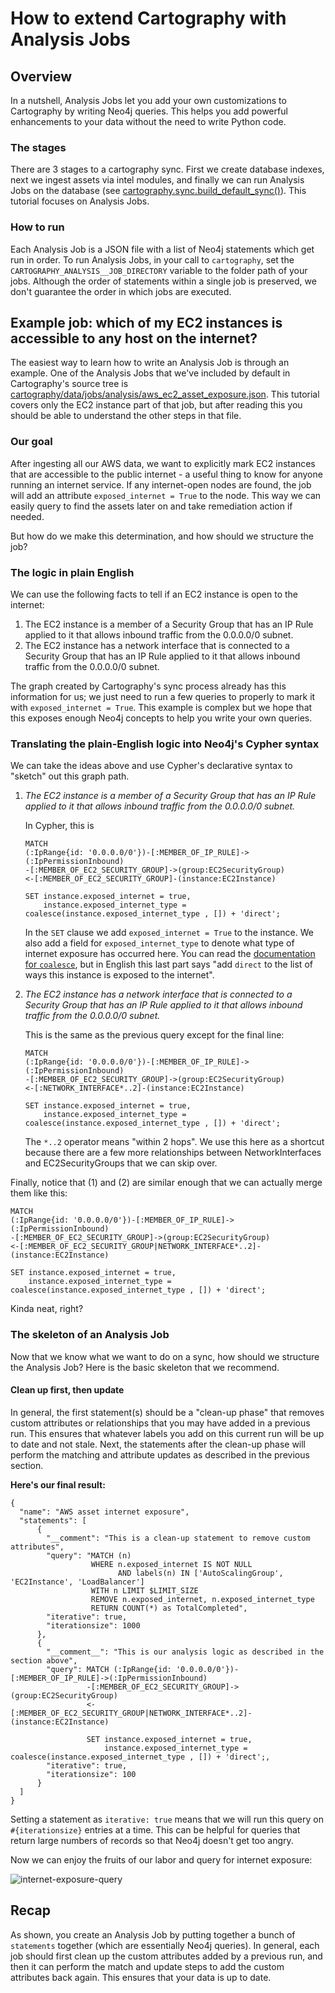 # How to extend Cartography with Analysis Jobs

## Overview
In a nutshell, Analysis Jobs let you add your own customizations to Cartography by writing Neo4j queries. This helps you add powerful enhancements to your data without the need to write Python code.

### The stages
There are 3 stages to a cartography sync. First we create database indexes, next we ingest assets via intel modules, and finally we can run Analysis Jobs on the database (see [cartography.sync.build\_default\_sync()](https://github.com/lyft/cartography/blob/master/cartography/sync.py)). This tutorial focuses on Analysis Jobs.

### How to run
Each Analysis Job is a JSON file with a list of Neo4j statements which get run in order. To run Analysis Jobs, in your call to `cartography`, set the `CARTOGRAPHY_ANALYSIS__JOB_DIRECTORY` variable to the folder path of your jobs. Although the order of statements within a single job is preserved, we don't guarantee the order in which jobs are executed.

## Example job: which of my EC2 instances is accessible to any host on the internet?
The easiest way to learn how to write an Analysis Job is through an example. One of the Analysis Jobs that we've included by default in Cartography's source tree is [cartography/data/jobs/analysis/aws_ec2_asset_exposure.json](https://github.com/lyft/cartography/blob/master/cartography/data/jobs/analysis/aws_ec2_asset_exposure.json). This tutorial covers only the EC2 instance part of that job, but after reading this you should be able to understand the other steps in that file.

### Our goal
After ingesting all our AWS data, we want to explicitly mark EC2 instances that are accessible to the public internet - a useful thing to know for anyone running an internet service. If any internet-open nodes are found, the job will add an attribute `exposed_internet = True` to the node. This way we can easily query to find the assets later on and take remediation action if needed.

But how do we make this determination, and how should we structure the job?

### The logic in plain English
We can use the following facts to tell if an EC2 instance is open to the internet:

1. The EC2 instance is a member of a Security Group that has an IP Rule applied to it that allows inbound traffic from the 0.0.0.0/0 subnet.
2. The EC2 instance has a network interface that is connected to a Security Group that has an IP Rule applied to it that allows inbound traffic from the 0.0.0.0/0 subnet.

The graph created by Cartography's sync process already has this information for us; we just need to run a few queries to properly to mark it with `exposed_internet = True`. This example is complex but we hope that this exposes enough Neo4j concepts to help you write your own queries.

### Translating the plain-English logic into Neo4j's Cypher syntax
We can take the ideas above and use Cypher's declarative syntax to "sketch" out this graph path.

1. _The EC2 instance is a member of a Security Group that has an IP Rule applied to it that allows inbound traffic from the 0.0.0.0/0 subnet._

    In Cypher, this is

    ```
    MATCH
    (:IpRange{id: '0.0.0.0/0'})-[:MEMBER_OF_IP_RULE]->(:IpPermissionInbound)
    -[:MEMBER_OF_EC2_SECURITY_GROUP]->(group:EC2SecurityGroup)
    <-[:MEMBER_OF_EC2_SECURITY_GROUP]-(instance:EC2Instance)

    SET instance.exposed_internet = true,
        instance.exposed_internet_type = coalesce(instance.exposed_internet_type , []) + 'direct';
    ```

    In the `SET` clause we add `exposed_internet = True` to the instance. We also add a field for `exposed_internet_type` to denote what type of internet exposure has occurred here. You can read the [documentation for `coalesce`](https://neo4j.com/docs/cypher-manual/current/functions/scalar/#functions-coalesce), but in English this last part says "add `direct` to the list of ways this instance is exposed to the internet".

2. _The EC2 instance has a network interface that is connected to a Security Group that has an IP Rule applied to it that allows inbound traffic from the 0.0.0.0/0 subnet._

    This is the same as the previous query except for the final line:

    ```
    MATCH
    (:IpRange{id: '0.0.0.0/0'})-[:MEMBER_OF_IP_RULE]->(:IpPermissionInbound)
    -[:MEMBER_OF_EC2_SECURITY_GROUP]->(group:EC2SecurityGroup)
    <-[:NETWORK_INTERFACE*..2]-(instance:EC2Instance)

    SET instance.exposed_internet = true,
        instance.exposed_internet_type = coalesce(instance.exposed_internet_type , []) + 'direct';
    ```

    The `*..2` operator means "within 2 hops". We use this here as a shortcut because there are a few more relationships between NetworkInterfaces and EC2SecurityGroups that we can skip over.

Finally, notice that (1) and (2) are similar enough that we can actually merge them like this:

```
MATCH
(:IpRange{id: '0.0.0.0/0'})-[:MEMBER_OF_IP_RULE]->(:IpPermissionInbound)
-[:MEMBER_OF_EC2_SECURITY_GROUP]->(group:EC2SecurityGroup)
<-[:MEMBER_OF_EC2_SECURITY_GROUP|NETWORK_INTERFACE*..2]-(instance:EC2Instance)

SET instance.exposed_internet = true,
    instance.exposed_internet_type = coalesce(instance.exposed_internet_type , []) + 'direct';
```

Kinda neat, right?

### The skeleton of an Analysis Job
Now that we know what we want to do on a sync, how should we structure the Analysis Job?  Here is the basic skeleton that we recommend.

#### Clean up first, then update
In general, the first statement(s) should be a "clean-up phase" that removes custom attributes or relationships that you may have added in a previous run. This ensures that whatever labels you add on this current run will be up to date and not stale. Next, the statements after the clean-up phase will perform the matching and attribute updates as described in the previous section.

**Here's our final result:**

```
{
  "name": "AWS asset internet exposure",
  "statements": [
      {
        "__comment": "This is a clean-up statement to remove custom attributes",
        "query": "MATCH (n)
                  WHERE n.exposed_internet IS NOT NULL
                        AND labels(n) IN ['AutoScalingGroup', 'EC2Instance', 'LoadBalancer']
                  WITH n LIMIT $LIMIT_SIZE
                  REMOVE n.exposed_internet, n.exposed_internet_type
                  RETURN COUNT(*) as TotalCompleted",
        "iterative": true,
        "iterationsize": 1000
      },
      {
        "__comment__": "This is our analysis logic as described in the section above",
        "query": MATCH (:IpRange{id: '0.0.0.0/0'})-[:MEMBER_OF_IP_RULE]->(:IpPermissionInbound)
                 -[:MEMBER_OF_EC2_SECURITY_GROUP]->(group:EC2SecurityGroup)
                 <-[:MEMBER_OF_EC2_SECURITY_GROUP|NETWORK_INTERFACE*..2]-(instance:EC2Instance)

                 SET instance.exposed_internet = true,
                     instance.exposed_internet_type = coalesce(instance.exposed_internet_type , []) + 'direct';,
        "iterative": true,
        "iterationsize": 100
      }
  ]
}
```

Setting a statement as `iterative: true` means that we will run this query on `#{iterationsize}` entries at a time. This can be helpful for queries that return large numbers of records so that Neo4j doesn't get too angry.

Now we can enjoy the fruits of our labor and query for internet exposure:

![internet-exposure-query](../images/exposed-internet.png)

## Recap
As shown, you create an Analysis Job by putting together a bunch of `statements` together (which are essentially Neo4j queries). In general, each job should first clean up the custom attributes added by a previous run, and then it can perform the match and update steps to add the custom attributes back again. This ensures that your data is up to date.

